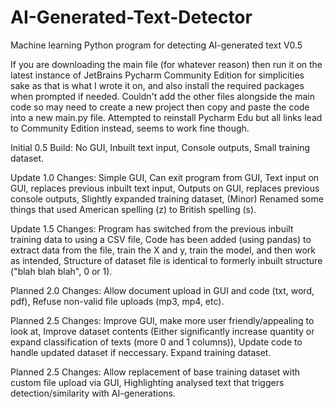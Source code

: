 # AI-Generated-Text-Detector
Machine learning Python program for detecting AI-generated text V0.5

If you are downloading the main file (for whatever reason) then run it on the latest instance of JetBrains Pycharm Community Edition for simplicities sake as that is what I wrote it on, and also install the required packages when prompted if needed. Couldn't add the other files alongside the main code so may need to create a new project then copy and paste the code into a new main.py file. Attempted to reinstall Pycharm Edu but all links lead to Community Edition instead, seems to work fine though.

Initial 0.5 Build: 
  No GUI, 
  Inbuilt text input, 
  Console outputs, 
  Small training dataset.

Update 1.0 Changes: 
  Simple GUI, 
  Can exit program from GUI, 
  Text input on GUI, replaces previous inbuilt text input, 
  Outputs on GUI, replaces previous console outputs, 
  Slightly expanded training dataset, 
  (Minor) Renamed some things that used American spelling (z) to British spelling (s). 

Update 1.5 Changes: 
  Program has switched from the previous inbuilt training data to using a CSV file, 
  Code has been added (using pandas) to extract data from the file, train the X and y, train the model, and then work as intended, 
  Structure of dataset file is identical to formerly inbuilt structure ("blah blah blah", 0 or 1). 

Planned 2.0 Changes: 
  Allow document upload in GUI and code (txt, word, pdf), 
  Refuse non-valid file uploads (mp3, mp4, etc). 

Planned 2.5 Changes: 
  Improve GUI, make more user friendly/appealing to look at, 
  Improve dataset contents (Either significantly increase quantity or expand classification of texts (more 0 and 1 columns)), 
  Update code to handle updated dataset if neccessary. 
  Expand training dataset.

Planned 2.5 Changes:
  Allow replacement of base training dataset with custom file upload via GUI, 
  Highlighting analysed text that triggers detection/similarity with AI-generations.
